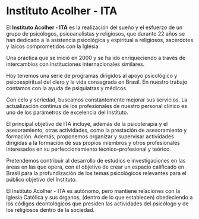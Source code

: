 # Instituto Acolher - ITA

El **Instituto Acolher - ITA** es la realización del sueño y el esfuerzo de un
grupo de psicólogos, psicoanalistas y religiosos, que durante 22 años se han
dedicado a la asistencia psicológica y espiritual a religiosos, sacerdotes
y laicos comprometidos con la Iglesia.

Una práctica que se inició en 2000 y se ha ido enriqueciendo a través de
intercambios con instituciones internacionales similares.

Hoy tenemos una serie de programas dirigidos al apoyo psicológico
y psicoespiritual del clero y la vida consagrada en Brasil. En nuestro trabajo
contamos con la ayuda de psiquiatras y médicos.

Con celo y seriedad, buscamos constantemente mejorar sus servicios. La
actualización continua de los profesionales de nuestro personal clínico es uno
de los parámetros de excelencia del Instituto.

El principal objetivo de ITA incluye, además de la psicoterapia y el
asesoramiento, otras actividades, como la prestación de asesoramiento
y formación. Además, proponemos organizar y supervisar actividades dirigidas
a la formación de sus propios miembros y otros profesionales interesados
en su perfeccionamiento técnico-profesional y teórico.

Pretendemos contribuir al desarrollo de estudios e investigaciones en las áreas
en las que opera, con el objetivo de crear un espacio calificado en Brasil para
la profundización de los temas psicológicos relevantes para el público objetivo
del Instituto.

El Instituto Acolher - ITA es autónomo, pero mantiene relaciones con la Iglesia
Católica y sus órganos, (dentro de lo que establecen) obedeciendo a los códigos
deontológicos que presiden las actividades del psicólogo y de los religiosos
dentro de la sociedad.
